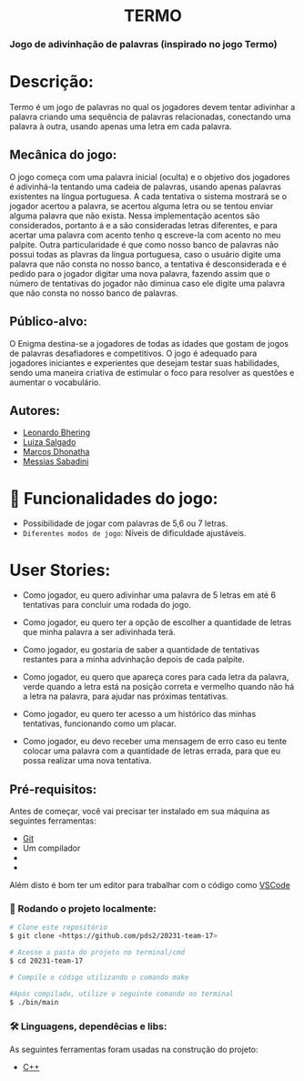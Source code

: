 <h1 align="center">TERMO</h1>

### Jogo de adivinhação de palavras (inspirado no jogo Termo)


# Descrição:
Termo é um jogo de palavras no qual os jogadores devem tentar adivinhar a palavra criando uma sequência de palavras relacionadas, conectando uma palavra à outra, usando apenas uma letra em cada palavra.

## Mecânica do jogo: 
O jogo começa com uma palavra inicial (oculta) e o objetivo dos jogadores é adivinhá-la tentando uma cadeia de palavras, usando apenas palavras existentes na língua portuguesa. A cada tentativa o sistema mostrará se o jogador acertou a palavra, se acertou alguma letra ou se tentou enviar alguma palavra que não exista.
Nessa implementação acentos são considerados, portanto á e a são consideradas letras diferentes, e para acertar uma palavra com acento tenho q escreve-la com acento no meu palpite.
Outra particularidade é que como nosso banco de palavras não possui todas as plavras da língua portuguesa, caso o  usuário digite uma palavra que não consta no nosso banco, a tentativa é desconsiderada e é pedido para o jogador digitar uma nova palavra, fazendo assim que o número de tentativas do jogador não diminua caso ele digite uma palavra que não consta no nosso banco de palavras.


## Público-alvo: 
O Enigma destina-se a jogadores de todas as idades que gostam de jogos de palavras desafiadores e competitivos. O jogo é adequado para jogadores iniciantes e experientes que desejam testar suas habilidades, sendo uma maneira criativa de estimular o foco para resolver as questões e aumentar o vocabulário.


## Autores:

- [Leonardo Bhering](https://github.com/leobheringd)
- [Luiza Salgado](https://github.com/LuhSS)
- [Marcos Dhonatha](https://www.github.com/marcosdhonatha)
- [Messias Sabadini](https://github.com/Messiassaba08)

# :hammer: Funcionalidades do jogo:

- Possibilidade de jogar com palavras de 5,6 ou 7 letras.
- `Diferentes modos de jogo`: Níveis de dificuldade ajustáveis.

# User Stories:
- Como jogador, eu quero adivinhar uma palavra de 5 letras em até 6 tentativas para concluir uma rodada do jogo.

- Como jogador, eu quero ter a opção de escolher a quantidade de letras que minha palavra a ser adivinhada terá.

- Como jogador, eu gostaria de saber a quantidade de tentativas restantes para a minha advinhação depois de cada palpite.

- Como jogador, eu quero que apareça cores para cada letra da palavra, verde quando a letra está na posição correta e vermelho quando não há a letra na palavra, para ajudar nas próximas tentativas.

- Como jogador, eu quero ter acesso a um histórico das minhas tentativas, funcionando como um placar.

- Como jogador, eu devo receber uma mensagem de erro caso eu tente colocar uma palavra com a quantidade de letras errada, para que eu possa realizar uma nova tentativa.

## Pré-requisitos:

Antes de começar, você vai precisar ter instalado em sua máquina as seguintes ferramentas:

- [Git](https://git-scm.com)
- Um compilador 
-
-
Além disto é bom ter um editor para trabalhar com o código como [VSCode](https://code.visualstudio.com/)

### 🎲 Rodando o projeto localmente:

```bash
# Clone este repositório
$ git clone <https://github.com/pds2/20231-team-17>

# Acesse a pasta do projeto no terminal/cmd
$ cd 20231-team-17

# Compile o código utilizando o comando make

#Após compilado, utilize o seguinte comando no terminal
$ ./bin/main 


```

### 🛠 Linguagens, dependêcias e libs:

As seguintes ferramentas foram usadas na construção do projeto:

- [C++](https://cplusplus.com/)


